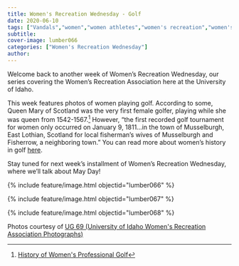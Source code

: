 ```yaml
---
title: Women's Recreation Wednesday - Golf
date: 2020-06-10
tags: ["Vandals","women","women athletes","women's recreation","women's sports","women in sports","women's recreation Wednesday","Moscow","university history","university archives"]
subtitle: 
cover-image: lumber066
categories: ["Women's Recreation Wednesday"]
author: 
---
```


Welcome back to another week of Women’s Recreation
Wednesday, our series covering the Women’s Recreation Association here at the
University of Idaho.

This week features photos of women playing golf. According
to some, Queen Mary of Scotland was the very first female golfer, playing while
she was queen from 1542-1567.[^1] However, “the first recorded golf tournament for women only occurred on January
9, 1811…in the town of Musselburgh, East Lothian, Scotland for local
fisherman’s wives of Musselburgh and Fisherrow, a neighboring town.” You can
read more about women’s history in golf [here](https://golfcollege.edu/history-womens-professional-golf/).

Stay tuned for next week’s installment of Women’s
Recreation Wednesday, where we’ll talk about May Day!

{% include feature/image.html objectid="lumber066" %}

{% include feature/image.html objectid="lumber067" %}

{% include feature/image.html objectid="lumber068" %}

Photos courtesy of [UG 69 (University of Idaho Women's Recreation Association Photographs)](http://archiveswest.orbiscascade.org/ark:/80444/xv152953/op=fstyle.aspx?t=k&amp;q=)

[^1]: [History of Women's Professional Golf](https://golfcollege.edu/history-womens-professional-golf/)

